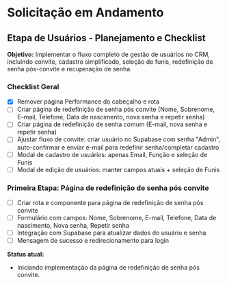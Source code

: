 # Solicitação em Andamento

## Etapa de Usuários - Planejamento e Checklist

**Objetivo:**
Implementar o fluxo completo de gestão de usuários no CRM, incluindo convite, cadastro simplificado, seleção de funis, redefinição de senha pós-convite e recuperação de senha.

### Checklist Geral
- [x] Remover página Performance do cabeçalho e rota
- [ ] Criar página de redefinição de senha pós convite (Nome, Sobrenome, E-mail, Telefone, Data de nascimento, nova senha e repetir senha)
- [ ] Criar página de redefinição de senha comum (E-mail, nova senha e repetir senha)
- [ ] Ajustar fluxo de convite: criar usuário no Supabase com senha "Admin", auto-confirmar e enviar e-mail para redefinir senha/completar cadastro
- [ ] Modal de cadastro de usuários: apenas Email, Função e seleção de Funis
- [ ] Modal de edição de usuários: manter campos atuais + seleção de Funis

### Primeira Etapa: Página de redefinição de senha pós convite
- [ ] Criar rota e componente para página de redefinição de senha pós convite
- [ ] Formulário com campos: Nome, Sobrenome, E-mail, Telefone, Data de nascimento, Nova senha, Repetir senha
- [ ] Integração com Supabase para atualizar dados do usuário e senha
- [ ] Mensagem de sucesso e redirecionamento para login

**Status atual:**
- Iniciando implementação da página de redefinição de senha pós convite. 